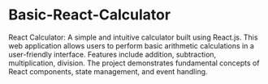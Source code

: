 # Basic-React-Calculator
React Calculator: A simple and intuitive calculator built using React.js. This web application allows users to perform basic arithmetic calculations in a user-friendly interface. Features include addition, subtraction, multiplication, division. The project demonstrates fundamental concepts of React components, state management, and event handling. 
